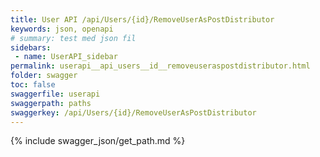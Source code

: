```yaml
---
title: User API /api/Users/{id}/RemoveUserAsPostDistributor
keywords: json, openapi
# summary: test med json fil
sidebars: 
 - name: UserAPI_sidebar
permalink: userapi__api_users__id__removeuseraspostdistributor.html
folder: swagger
toc: false
swaggerfile: userapi
swaggerpath: paths
swaggerkey: /api/Users/{id}/RemoveUserAsPostDistributor
---
```

{% include swagger_json/get_path.md %}
